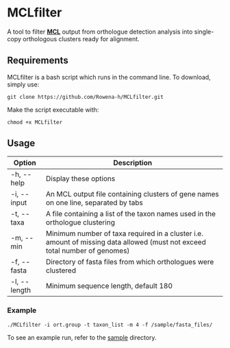 # MCLfilter

A tool to filter [**MCL**](https://micans.org/mcl/) output from orthologue detection analysis into single-copy orthologous clusters ready for alignment.

## Requirements

MCLfilter is a bash script which runs in the command line. To download, simply use:

```
git clone https://github.com/Rowena-h/MCLfilter.git
```

Make the script executable with:

```
chmod +x MCLfilter
```

## Usage

Option | Description
------ | -----------
-h, --help | Display these options
-i, --input | An MCL output file containing clusters of gene names on one line, separated by tabs
-t, --taxa | A file containing a list of the taxon names used in the orthologue clustering
-m, --min | Minimum number of taxa required in a cluster i.e. amount of missing data allowed (must not exceed total number of genomes)
-f, --fasta | Directory of fasta files from which orthologues were clustered
-l, --length | Minimum sequence length, default 180

### Example

```
./MCLfilter -i ort.group -t taxon_list -m 4 -f /sample/fasta_files/
```

To see an example run, refer to the [sample](https://github.com/Rowena-h/MCLfilter/tree/master/sample) directory.
